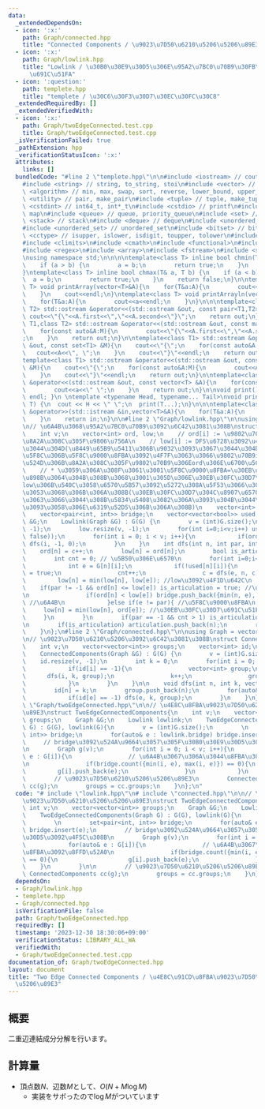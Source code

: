 ```yaml
---
data:
  _extendedDependsOn:
  - icon: ':x:'
    path: Graph/connected.hpp
    title: "Connected Components / \u9023\u7D50\u6210\u5206\u5206\u89E3"
  - icon: ':x:'
    path: Graph/lowlink.hpp
    title: "Lowlink / \u30B0\u30E9\u30D5\u306E\u95A2\u7BC0\u70B9\u30FB\u6A4B\u306E\
      \u691C\u51FA"
  - icon: ':question:'
    path: templete.hpp
    title: "templete / \u30C6\u30F3\u30D7\u30EC\u30FC\u30C8"
  _extendedRequiredBy: []
  _extendedVerifiedWith:
  - icon: ':x:'
    path: Graph/twoEdgeConnected.test.cpp
    title: Graph/twoEdgeConnected.test.cpp
  _isVerificationFailed: true
  _pathExtension: hpp
  _verificationStatusIcon: ':x:'
  attributes:
    links: []
  bundledCode: "#line 2 \"templete.hpp\"\n\n#include <iostream> // cout, endl, cin\n\
    #include <string> // string, to_string, stoi\n#include <vector> // vector\n#include\
    \ <algorithm> // min, max, swap, sort, reverse, lower_bound, upper_bound\n#include\
    \ <utility> // pair, make_pair\n#include <tuple> // tuple, make_tuple\n#include\
    \ <cstdint> // int64_t, int*_t\n#include <cstdio> // printf\n#include <map> //\
    \ map\n#include <queue> // queue, priority_queue\n#include <set> // set\n#include\
    \ <stack> // stack\n#include <deque> // deque\n#include <unordered_map> // unordered_map\n\
    #include <unordered_set> // unordered_set\n#include <bitset> // bitset\n#include\
    \ <cctype> // isupper, islower, isdigit, toupper, tolower\n#include <iomanip>\n\
    #include <climits>\n#include <cmath>\n#include <functional>\n#include <numeric>\n\
    #include <regex>\n#include <array>\n#include <fstream>\n#include <sstream>\n\n\
    \nusing namespace std;\n\n\n\ntemplate<class T> inline bool chmin(T& a, T b) {\n\
    \    if (a > b) {\n        a = b;\n        return true;\n    }\n    return false;\n\
    }\ntemplate<class T> inline bool chmax(T& a, T b) {\n    if (a < b) {\n      \
    \  a = b;\n        return true;\n    }\n    return false;\n}\n\ntemplate<class\
    \ T> void printArray(vector<T>&A){\n    for(T&a:A){\n        cout<<a<<\" \";\n\
    \    }\n    cout<<endl;\n}\ntemplate<class T> void printArrayln(vector<T>&A){\n\
    \    for(T&a:A){\n        cout<<a<<endl;\n    }\n}\n\n\ntemplate<class T1,class\
    \ T2> std::ostream &operator<<(std::ostream &out, const pair<T1,T2> &A){\n   \
    \ cout<<\"{\"<<A.first<<\",\"<<A.second<<\"}\";\n    return out;\n}\n\ntemplate<class\
    \ T1,class T2> std::ostream &operator<<(std::ostream &out, const map<T1,T2> &M){\n\
    \    for(const auto&A:M){\n        cout<<\"{\"<<A.first<<\",\"<<A.second<<\"}\"\
    ;\n    }\n    return out;\n}\n\ntemplate<class T1> std::ostream &operator<<(std::ostream\
    \ &out, const set<T1> &M){\n    cout<<\"{\";\n    for(const auto&A:M){\n     \
    \   cout<<A<<\", \";\n    }\n    cout<<\"}\"<<endl;\n    return out;\n}\n\n\n\
    template<class T1> std::ostream &operator<<(std::ostream &out, const multiset<T1>\
    \ &M){\n    cout<<\"{\";\n    for(const auto&A:M){\n        cout<<A<<\", \";\n\
    \    }\n    cout<<\"}\"<<endl;\n    return out;\n}\n\ntemplate<class T> std::ostream\
    \ &operator<<(std::ostream &out, const vector<T> &A){\n    for(const T &a:A){\n\
    \        cout<<a<<\" \";\n    }\n    return out;\n}\n\nvoid print() { cout <<\
    \ endl; }\n \ntemplate <typename Head, typename... Tail>\nvoid print(Head H, Tail...\
    \ T) {\n  cout << H << \" \";\n  print(T...);\n}\n\n\ntemplate<class T> std::istream\
    \ &operator>>(std::istream &in,vector<T>&A){\n    for(T&a:A){\n        std::cin>>a;\n\
    \    }\n    return in;\n}\n\n#line 2 \"Graph/lowlink.hpp\"\n\nusing Graph = vector<vector<int>>;\n\
    \n// \u6A4B\u3068\u95A2\u7BC0\u70B9\u3092\u6C42\u3081\u308B\nstruct Lowlink{\n\
    \    int v;\n    vector<int> ord, low;\n    // ord[i] := \u9802\u70B9i\u306Bdfs\u3067\
    \u8A2A\u308C\u305F\u9806\u756A\n    // low[i] := DFS\u6728\u3092\u4E0B\u3063\u3066\
    \u3044\u304D(\u8449\u65B9\u5411\u306B\u9032\u3093\u3067\u3044\u304D)\u3001\u6700\
    \u5F8C\u306B\u5F8C\u9000\u8FBA\u3092\u4F7F\u3063\u3066\u9802\u70B9i\u3088\u308A\
    \u524D\u306B\u8A2A\u308C\u305F\u9802\u70B9\u306Eord\u306E\u6700\u5C0F\u5024\n\
    \    // * \u3059\u306A\u308F\u3061\u3001\u5F8C\u9000\u8FBA=\u30EB\u30FC\u30D7\u304C\
    \u898B\u3064\u304B\u308B\u3068\u3001\u305D\u306E\u30EB\u30FC\u30D7\u5185\u306E\
    low\u306B\u540C\u3058\u6570\u5B57\u3092\u5272\u308A\u5F53\u3066\u3066\u3044\u304F\
    \u3053\u3068\u306B\u306A\u308B(\u30EB\u30FC\u30D7\u304C\u8907\u6570\u91CD\u306A\
    \u3063\u3066\u3044\u308B\u5834\u5408\u3082\u306A\u3093\u304B\u3044\u3044\u304B\
    \u3093\u3058\u306E\u6319\u52D5\u306B\u306A\u308B)\n    vector<int> articulation;\n\
    \    vector<pair<int, int>> bridge;\n    vector<vector<bool>> used;    \n    Graph\
    \ &G;\n    Lowlink(Graph &G) : G(G) {\n        v = (int)G.size();\n        ord.resize(v,\
    \ -1);\n        low.resize(v, -1);\n        for(int i=0;i<v;i++) used.push_back(vector<bool>(v,\
    \ false));\n        for(int i = 0; i < v; i++){\n            if(ord[i] == -1)\
    \ dfs(i, -1, 0);\n        }\n    }\n    int dfs(int n, int par, int c){\n    \
    \    ord[n] = c++;\n        low[n] = ord[n];\n        bool is_articulation = false;\n\
    \        int cnt = 0; // \u5B50\u306E\u6570\n        for(int i=0;i<(int)G[n].size();i++){\n\
    \            int e = G[n][i];\n            if(!used[n][i]){\n                used[n][i]\
    \ = true;\n                cnt++;\n                c = dfs(e, n, c);\n       \
    \         low[n] = min(low[n], low[e]); //low\u3092\u4F1D\u642C\n            \
    \    if(par != -1 && ord[n] <= low[e]) is_articulation = true; //\u95A2\u7BC0\u70B9\
    \n                if(ord[n] < low[e]) bridge.push_back({min(n, e), max(n, e)});\
    \ //\u6A4B\n            }else if(e != par){ //\u5F8C\u9000\u8FBA\n           \
    \     low[n] = min(low[n], ord[e]); //\u30EB\u30FC\u30D7\u691C\u51FA\n       \
    \     }\n        }\n        if(par == -1 && cnt > 1) is_articulation = true; //\u6839\
    \n        if(is_articulation) articulation.push_back(n);\n        return c;\n\
    \    }\n};\n#line 2 \"Graph/connected.hpp\"\n\nusing Graph = vector<vector<int>>;\n\
    \n// \u9023\u7D50\u6210\u5206\u3092\u6C42\u3081\u308B\nstruct ConnectedComponents{\n\
    \    int v;\n    vector<vector<int>> groups;\n    vector<int> id;\n    Graph &G;\n\
    \    ConnectedComponents(Graph &G) : G(G) {\n        v = (int)G.size();\n    \
    \    id.resize(v, -1);\n        int k = 0;\n        for(int i = 0; i < v; i++){\n\
    \            if(id[i] == -1){\n                vector<int> group;\n          \
    \      dfs(i, k, group);\n                k++;\n                groups.push_back(group);\n\
    \            }\n        }\n    }\n\n    void dfs(int n, int k, vector<int> &group){\n\
    \        id[n] = k;\n        group.push_back(n);\n        for(auto& e : G[n]){\n\
    \            if(id[e] == -1) dfs(e, k, group);\n        }\n    }\n};\n#line 3\
    \ \"Graph/twoEdgeConnected.hpp\"\n\n// \u4E8C\u8FBA\u9023\u7D50\u6210\u5206\u5206\
    \u89E3\nstruct TwoEdgeConnectedComponents{\n    int v;\n    vector<vector<int>>\
    \ groups;\n    Graph &G;\n    Lowlink lowlink;\n    TwoEdgeConnectedComponents(Graph\
    \ G) : G(G), lowlink(G){\n        v = (int)G.size();\n        \n        set<pair<int,\
    \ int>> bridge;\n        for(auto& e : lowlink.bridge) bridge.insert(e);\n   \
    \     // bridge\u3092\u524A\u9664\u3057\u305F\u30B0\u30E9\u30D5\u3092\u4F5C\u308B\
    \n        Graph g(v);\n        for(int i = 0; i < v; i++){\n            for(auto&\
    \ e : G[i]){\n                // \u6A4B\u3067\u306A\u3044\u8FBA\u3092\u8FFD\u52A0\
    \n                if(bridge.count({min(i, e), max(i, e)}) == 0){\n           \
    \         g[i].push_back(e);\n                }\n            }\n        }\n\n\
    \        // \u9023\u7D50\u6210\u5206\u5206\u89E3\n        ConnectedComponents\
    \ cc(g);\n        groups = cc.groups;\n    }\n};\n"
  code: "# include \"lowlink.hpp\"\n# include \"connected.hpp\"\n\n// \u4E8C\u8FBA\
    \u9023\u7D50\u6210\u5206\u5206\u89E3\nstruct TwoEdgeConnectedComponents{\n   \
    \ int v;\n    vector<vector<int>> groups;\n    Graph &G;\n    Lowlink lowlink;\n\
    \    TwoEdgeConnectedComponents(Graph G) : G(G), lowlink(G){\n        v = (int)G.size();\n\
    \        \n        set<pair<int, int>> bridge;\n        for(auto& e : lowlink.bridge)\
    \ bridge.insert(e);\n        // bridge\u3092\u524A\u9664\u3057\u305F\u30B0\u30E9\
    \u30D5\u3092\u4F5C\u308B\n        Graph g(v);\n        for(int i = 0; i < v; i++){\n\
    \            for(auto& e : G[i]){\n                // \u6A4B\u3067\u306A\u3044\
    \u8FBA\u3092\u8FFD\u52A0\n                if(bridge.count({min(i, e), max(i, e)})\
    \ == 0){\n                    g[i].push_back(e);\n                }\n        \
    \    }\n        }\n\n        // \u9023\u7D50\u6210\u5206\u5206\u89E3\n       \
    \ ConnectedComponents cc(g);\n        groups = cc.groups;\n    }\n};"
  dependsOn:
  - Graph/lowlink.hpp
  - templete.hpp
  - Graph/connected.hpp
  isVerificationFile: false
  path: Graph/twoEdgeConnected.hpp
  requiredBy: []
  timestamp: '2023-12-30 18:30:06+09:00'
  verificationStatus: LIBRARY_ALL_WA
  verifiedWith:
  - Graph/twoEdgeConnected.test.cpp
documentation_of: Graph/twoEdgeConnected.hpp
layout: document
title: "Two Edge Connected Components / \u4E8C\u91CD\u8FBA\u9023\u7D50\u6210\u5206\
  \u5206\u89E3"
---
```


## 概要
二重辺連結成分分解を行います。

## 計算量
- 頂点数$N$、辺数$M$として、$O(N+M\log M)$  
    - 実装をサボったので$\log M$がついています
